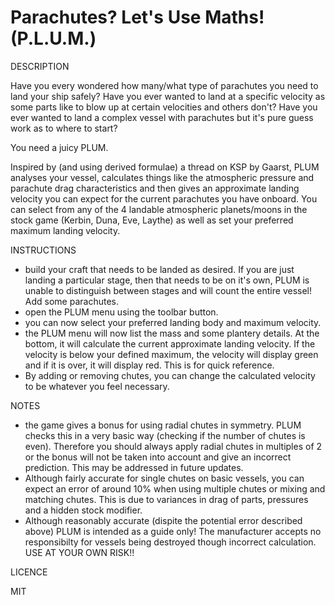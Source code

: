 # Parachutes? Let's Use Maths! (P.L.U.M.)

DESCRIPTION

Have you every wondered how many/what type of parachutes you need to land your ship safely? Have you ever wanted to land at a specific velocity as some parts like to blow up at certain velocities and others don't? Have you ever wanted to land a complex vessel with parachutes but it's pure guess work as to where to start?

You need a juicy PLUM.

Inspired by (and using derived formulae) a thread on KSP by Gaarst, PLUM analyses your vessel, calculates things like the atmospheric pressure and parachute drag characteristics and then gives an approximate landing velocity you can expect for the current parachutes you have onboard. You can select from any of the 4 landable atmospheric planets/moons in the stock game (Kerbin, Duna, Eve, Laythe) as well as set your preferred maximum landing velocity.


INSTRUCTIONS

- build your craft that needs to be landed as desired. If you are just landing a particular stage, then that needs to be on it's own, PLUM is unable to distinguish between stages   and will count the entire vessel! Add some parachutes.
- open the PLUM menu using the toolbar button.
- you can now select your preferred landing body and maximum velocity.
- the PLUM menu will now list the mass and some plantery details. At the bottom, it will calculate the current approximate landing velocity. If the velocity is below your 
  defined maximum, the velocity will display green and if it is over, it will display red. This is for quick reference.
- By adding or removing chutes, you can change the calculated velocity to be whatever you feel necessary.


NOTES

- the game gives a bonus for using radial chutes in symmetry. PLUM checks this in a very basic way (checking if the number of chutes is even). Therefore you should always apply     radial chutes in multiples of 2 or the bonus will not be taken into account and give an incorrect prediction. This may be addressed in future updates.
- Although fairly accurate for single chutes on basic vessels, you can expect an error of around 10% when using multiple chutes or mixing and matching chutes. This is due to         variances in drag of parts, pressures and a hidden stock modifier.
- Although reasonably accurate (dispite the potential error described above) PLUM is intended as a guide only! The manufacturer accepts no responsibilty for vessels being           destroyed though incorrect calculation. USE AT YOUR OWN RISK!!


LICENCE

MIT
